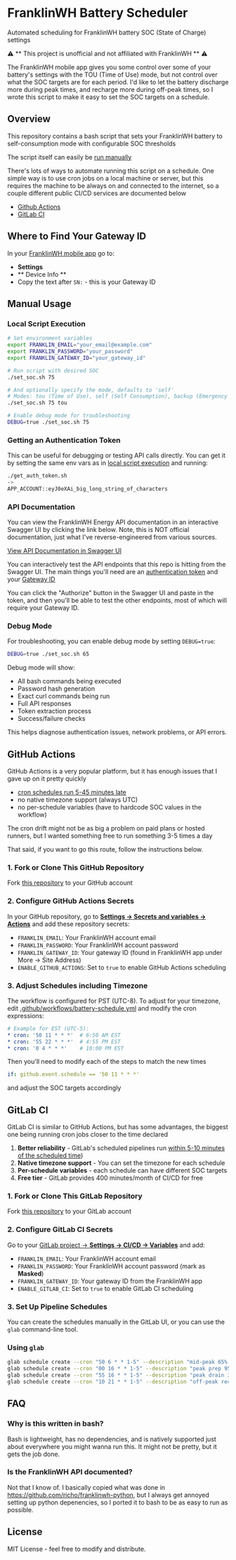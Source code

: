 # FranklinWH Battery Scheduler

Automated scheduling for FranklinWH battery SOC (State of Charge) settings

⚠️  ** This project is unofficial and not affiliated with FranklinWH ** ⚠️

The FranklinWH mobile app gives you some control over some of your battery's
settings with the TOU (Time of Use) mode, but not control over what the SOC
targets are for each period.  I'd like to let the battery discharge more during
peak times, and recharge more during off-peak times, so I wrote this script to
make it easy to set the SOC targets on a schedule.

## Overview

This repository contains a bash script that sets your FranklinWH battery to self-consumption mode with configurable SOC thresholds

The script itself can easily be [run manually](#Local-Script-Execution)

There's lots of ways to automate running this script on a schedule.  One simple
way is to use cron jobs on a local machine or server, but this requires the
machine to be always on and connected to the internet, so a couple different
public CI/CD services are documented below

* [Github Actions](#github-actions)
* [GitLab CI](#gitlab-ci)

## Where to Find Your Gateway ID

In your [FranklinWH mobile app](https://www.franklinwh.com/support/articles/detail/how-can-i-download-the-franklinwh-app) go to:

* **Settings**
* ** Device Info **
* Copy the text after `SN:` - this is your Gateway ID

## Manual Usage

### Local Script Execution

```bash
# Set environment variables
export FRANKLIN_EMAIL="your_email@example.com"
export FRANKLIN_PASSWORD="your_password"
export FRANKLIN_GATEWAY_ID="your_gateway_id"

# Run script with desired SOC
./set_soc.sh 75

# And optionally specify the mode, defaults to 'self'
# Modes: tou (Time of Use), self (Self Consumption), backup (Emergency Backup)
./set_soc.sh 75 tou

# Enable debug mode for troubleshooting
DEBUG=true ./set_soc.sh 75
```

### Getting an Authentication Token

This can be useful for debugging or testing API calls directly.  You can get it by setting the same env vars as in [local script execution](#local-script-execution) and running:

```bash
./get_auth_token.sh
->
APP_ACCOUNT::eyJ0eXAi_big_long_string_of_characters
```

### API Documentation

You can view the FranklinWH Energy API documentation in an interactive Swagger
UI by clicking the link below.  Note, this is NOT official documentation, just
what I've reverse-engineered from various sources.

[View API Documentation in Swagger UI](https://editor.swagger.io/?url=https://raw.githubusercontent.com/mmrobins/franklin-battery-scheduler/main/docs/openapi.yaml)

You can interactively test the API endpoints that this repo is hitting from the
Swagger UI.  The main things you'll need are an [authentication
token](#getting-an-authentication-token) and your [Gateway
ID](#where-to-find-your-gateway-id)

You can click the "Authorize" button in the Swagger UI and paste in the token,
and then you'll be able to test the other endpoints, most of which will require
your Gateway ID.


### Debug Mode

For troubleshooting, you can enable debug mode by setting `DEBUG=true`:

```bash
DEBUG=true ./set_soc.sh 65
```

Debug mode will show:

* All bash commands being executed
* Password hash generation
* Exact curl commands being run
* Full API responses
* Token extraction process
* Success/failure checks

This helps diagnose authentication issues, network problems, or API errors.

## GitHub Actions

GitHub Actions is a very popular platform, but it has enough issues that I gave up on it pretty quickly

* [cron schedules run 5-45 minutes late](./bin/github_check_cron_drift.sh)
* no native timezone support (always UTC)
* no per-schedule variables (have to hardcode SOC values in the workflow)

The cron drift might not be as big a problem on paid plans or hosted runners,
but I wanted something free to run something 3-5 times a day

That said, if you want to go this route, follow the instructions below.

### 1. Fork or Clone This GitHub Repository

Fork [this repository](https://github.com/mmrobins/franklin-battery-scheduler) to your GitHub account

### 2. Configure GitHub Actions Secrets

In your GitHub repository, go to [**Settings → Secrets and variables →
Actions**](https://github.com/yourusername/franklin-battery-scheduler/settings/secrets/actions)
and add these repository secrets:

* `FRANKLIN_EMAIL`: Your FranklinWH account email
* `FRANKLIN_PASSWORD`: Your FranklinWH account password
* `FRANKLIN_GATEWAY_ID`: Your gateway ID (found in FranklinWH app under More → Site Address)
* `ENABLE_GITHUB_ACTIONS`: Set to `true` to enable GitHub Actions scheduling

### 3. Adjust Schedules including Timezone

The workflow is configured for PST (UTC-8). To adjust for your timezone, edit
[.github/workflows/battery-schedule.yml](.github/workflows/battery-schedule.yml)
and modify the cron expressions:

```yaml
# Example for EST (UTC-5):
* cron: '50 11 * * *'  # 6:50 AM EST
* cron: '55 22 * * *'  # 4:55 PM EST
* cron: '0 4 * * *'    # 10:00 PM EST
```

Then you'll need to modify each of the steps to match the new times

```yaml
if: github.event.schedule == '50 11 * * *'
```

and adjust the SOC targets accordingly

## GitLab CI

GitLab CI is similar to GitHub Actions, but has some advantages, the biggest
one being running cron jobs closer to the time declared

1. **Better reliability** - GitLab's scheduled pipelines run [within 5-10 minutes of the scheduled time](./bin/gitlab_check_cron_drift.sh))
2. **Native timezone support** - You can set the timezone for each schedule
3. **Per-schedule variables** - each schedule can have different SOC targets
4. **Free tier** - GitLab provides 400 minutes/month of CI/CD for free

### 1. Fork or Clone This GitLab Repository

Fork [this repository](https://gitlab.com/mmrobins/franklin-battery-scheduler) to your GitLab account

### 2. Configure GitLab CI Secrets

Go to your [GitLab project → **Settings → CI/CD → Variables**](https://gitlab.com/mmrobins/franklin-battery-scheduler/-/settings/ci_cd#js-cicd-variables-settings) and add:

* `FRANKLIN_EMAIL`: Your FranklinWH account email
* `FRANKLIN_PASSWORD`: Your FranklinWH account password (mark as **Masked**)
* `FRANKLIN_GATEWAY_ID`: Your gateway ID from the FranklinWH app
* `ENABLE_GITLAB_CI`: Set to `true` to enable GitLab CI scheduling

### 3. Set Up Pipeline Schedules

You can create the schedules manually in the GitLab UI, or you can use the `glab` command-line tool.

### Using `glab`

```bash
glab schedule create --cron "50 6 * * 1-5" --description "mid-peak 65% 6:50 AM" --ref main --variable "soc_target:65" --cronTimeZone "America/Los_Angeles"
glab schedule create --cron "00 16 * * 1-5" --description "peak prep 95% 4:00 PM" --ref main --variable "soc_target:95" --cronTimeZone "America/Los_Angeles"
glab schedule create --cron "55 16 * * 1-5" --description "peak drain 35% 4:55 PM" --ref main --variable "soc_target:35" --cronTimeZone "America/Los_Angeles"
glab schedule create --cron "10 21 * * 1-5" --description "off-peak recharge 95% 9:10 PM" --ref main --variable "soc_target:95" --cronTimeZone "America/Los_Angeles"
```

## FAQ

### Why is this written in bash?

Bash is lightweight, has no dependencies, and is natively supported just about everywhere you might wanna run this.  It might not be pretty, but it gets the job done.

### Is the FranklinWH API documented?

Not that I know of.  I basically copied what was done in
https://github.com/richo/franklinwh-python, but I always get annoyed setting up
python depenencies, so I ported it to bash to be as easy to run as possible.

## License

MIT License - feel free to modify and distribute.

